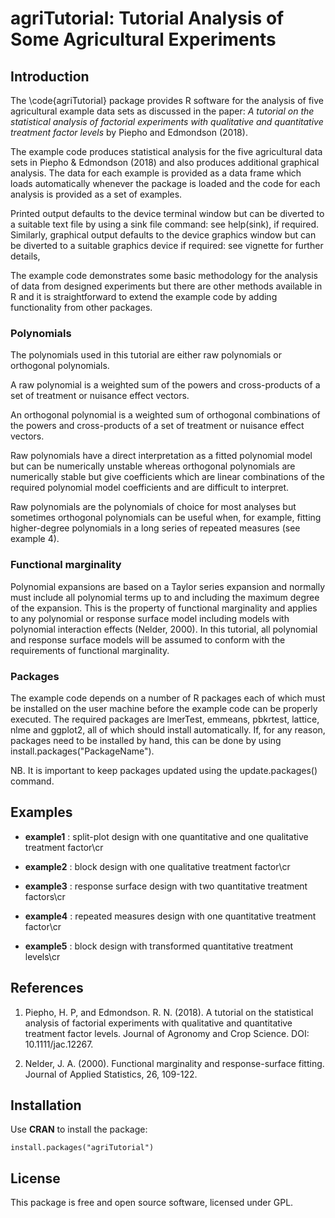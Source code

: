 # agriTutorial: Tutorial Analysis of Some Agricultural Experiments

## Introduction

The \code{agriTutorial} package provides R software for the analysis of five agricultural example data sets as discussed in the paper:
*A tutorial on the statistical analysis of factorial experiments with qualitative and quantitative treatment factor levels* by Piepho and Edmondson (2018).
 
The example code produces statistical analysis for the five agricultural data sets in Piepho & Edmondson (2018) and also produces additional graphical analysis.
The data for each example is provided as a data frame which loads automatically whenever the package is loaded and the code for each analysis is provided as a set of examples.

Printed output defaults to the device terminal window but can be diverted to a suitable text file by using a sink file command: see help(sink), if required. Similarly, graphical output defaults
to the device graphics window but can be diverted to a suitable graphics device if required:
see vignette for further details,

The example code demonstrates some basic methodology for the analysis of data from designed experiments but there are other methods available in R and it is straightforward to extend the example code by adding functionality from other packages. 

### Polynomials

The polynomials used in this tutorial are either raw polynomials or orthogonal polynomials.

A raw polynomial is a weighted sum of the powers and cross-products
of a set of treatment or nuisance effect vectors.

An orthogonal polynomial is a weighted sum of orthogonal combinations of the powers and cross-products
of a set of treatment or nuisance effect vectors.

Raw polynomials have a direct interpretation as a fitted polynomial model but can be numerically unstable whereas orthogonal polynomials are numerically stable but give coefficients which are linear combinations of the required polynomial model coefficients and are difficult to interpret.

Raw polynomials are the polynomials of choice for most analyses but sometimes orthogonal polynomials can be useful when, for example, fitting higher-degree polynomials in a long series of repeated measures (see example 4).

### Functional marginality

Polynomial expansions are based on a Taylor series expansion and normally must include all polynomial terms up to and including the maximum degree of the expansion.
This is the property of functional marginality and applies to any polynomial or response surface model including models with polynomial interaction effects (Nelder, 2000). In this tutorial,
all polynomial and response surface models will be assumed to conform with the requirements of functional marginality.

### Packages

The example code depends on a number of R packages each of which must be installed on the user machine before the example code can be properly executed. The required packages are lmerTest, emmeans, pbkrtest, lattice, nlme and ggplot2, all of which should install automatically. If, for any reason, packages need to be installed by hand, this can be done by using install.packages("PackageName").

NB. It is important to keep packages updated using the update.packages() command.

## Examples

* **example1** : split-plot design with one quantitative and one qualitative treatment factor\cr

* **example2** : block design with one qualitative treatment factor\cr 

* **example3** : response surface design with two quantitative treatment factors\cr

* **example4** : repeated measures design with one quantitative treatment factor\cr

* **example5** : block design with transformed quantitative treatment levels\cr


## References
1. Piepho, H. P, and Edmondson. R. N. (2018). A tutorial on the statistical analysis of factorial experiments with qualitative and quantitative treatment factor levels. Journal of Agronomy and Crop Science. DOI: 10.1111/jac.12267.


2. Nelder, J. A. (2000). Functional marginality and response-surface fitting. Journal of Applied Statistics, 26, 109-122.



## Installation
Use **CRAN** to install the package:

```{r}
install.packages("agriTutorial")
```

## License
This package is free and open source software, licensed under GPL.

